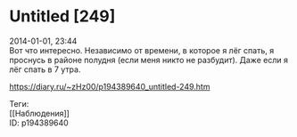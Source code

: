 Untitled [249]
===============

   
 2014-01-01, 23:44   
  Вот что интересно. Независимо от времени, в которое я лёг спать, я проснусь в районе полудня (если меня никто не разбудит). Даже если я лёг спать в 7 утра.   
    
 <https://diary.ru/~zHz00/p194389640_untitled-249.htm>   
   
 Теги:   
 [[Наблюдения]]   
 ID: p194389640